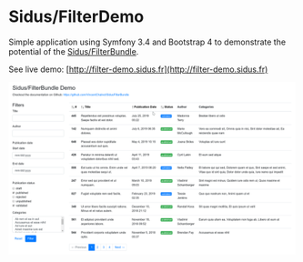 Sidus/FilterDemo
===================

Simple application using Symfony 3.4 and Bootstrap 4 to demonstrate the potential of the
[Sidus/FilterBundle](https://github.com/VincentChalnot/SidusFilterBundle).

See live demo: [http://filter-demo.sidus.fr](http://filter-demo.sidus.fr)

![Demo screenshot](app/Resources/documentation/demo.png)
